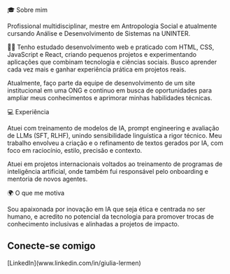 
🎓 Sobre mim

Profissional multidisciplinar, mestre em Antropologia Social e atualmente cursando Análise e Desenvolvimento de Sistemas na UNINTER.

👩‍💻 Tenho estudado desenvolvimento web e praticado com HTML, CSS, JavaScript e React, criando pequenos projetos e experimentando aplicações que combinam tecnologia e ciências sociais. Busco aprender cada vez mais e ganhar experiência prática em projetos reais.

Atualmente, faço parte da equipe de desenvolvimento de um site institucional em uma ONG e continuo em busca de oportunidades para ampliar meus conhecimentos e aprimorar minhas habilidades técnicas.

💻 Experiência

Atuei com treinamento de modelos de IA, prompt engineering e avaliação de LLMs (SFT, RLHF), unindo sensibilidade linguística a rigor técnico. Meu trabalho envolveu a criação e o refinamento de textos gerados por IA, com foco em raciocínio, estilo, precisão e contexto.

Atuei em projetos internacionais voltados ao treinamento de programas de inteligência artificial, onde também fui responsável pelo onboarding e mentoria de novos agentes.  

🌍 O que me motiva

Sou apaixonada por inovação em IA que seja ética e centrada no ser humano, e acredito no potencial da tecnologia para promover trocas de conhecimento inclusivas e alinhadas a projetos de impacto.

<h2>Conecte-se comigo</h2>
[LinkedIn](www.linkedin.com/in/giulia-lermen)


